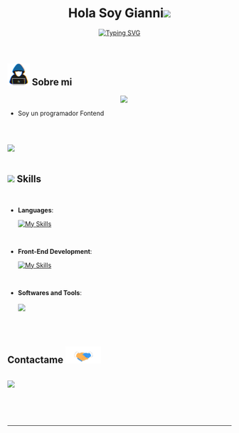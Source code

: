 
<h1 align="center"><b>Hola Soy Gianni</b><img src="https://media.giphy.com/media/hvRJCLFzcasrR4ia7z/giphy.gif" width="35"></h1>
<!--  -->

<p align="center">
<a href="#"><img src="https://readme-typing-svg.herokuapp.com?font=Time+New+Roman&color=6A1989&size=25&center=true&vCenter=true&width=600&height=100&lines=Front+End+Developer...+%F0%9F%91%A8%F0%9F%8F%BB%E2%80%8D%F0%9F%92%BB%E2%80%8B" alt="Typing SVG" /></a>
</p>

<br>



	
## <picture><img src = "https://github.com/0xAbdulKhalid/0xAbdulKhalid/raw/main/assets/mdImages/about_me.gif" width = 50px></picture> **Sobre mi**

<picture> <img align="right" src="https://github.com/Rugerio44" width = 250px></picture>

<br>

- Soy un programador Fontend


<br><br>

<img src="https://user-images.githubusercontent.com/73097560/115834477-dbab4500-a447-11eb-908a-139a6edaec5c.gif"><br><br>

## <img src="https://media2.giphy.com/media/QssGEmpkyEOhBCb7e1/giphy.gif?cid=ecf05e47a0n3gi1bfqntqmob8g9aid1oyj2wr3ds3mg700bl&rid=giphy.gif" width ="25"><b> Skills</b>
<br>

<p align="center">

- **Languages**:

    [![My Skills](https://skillicons.dev/icons?i=python)](#)

<br>   
    
- **Front-End Development**:

   [![My Skills](https://skillicons.dev/icons?i=js,html,css)](#)

<br>

- **Softwares and Tools**:
  <br>
  <br>
	  <a href="#">
	    <img src="https://skillicons.dev/icons?i=git,github,vscode,mysql" />
	  </a>
<br>
<br>

## <b> Contactame </b><img src="https://github.com/0xAbdulKhalid/0xAbdulKhalid/raw/main/assets/mdImages/handshake.gif" width ="80">
<br>
<div align='left'>

<a href="https://www.linkedin.com/in/gianni-francesco-rugerio-lezama-996a21234/">
	    <img src="https://skillicons.dev/icons?i=linkedin" />					
 </a>

 

</div>


<br>
<br>
<br>
<br>

---

<br>
